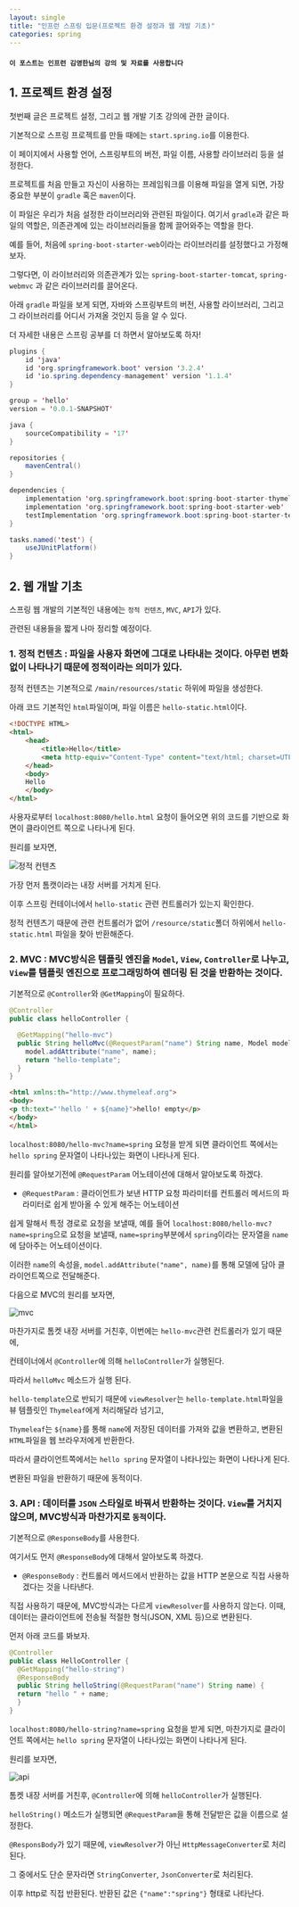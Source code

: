 ```yaml
---
layout: single
title: "인프런 스프링 입문(프로젝트 환경 설정과 웹 개발 기초)"
categories: spring
---
```


#### `이 포스트는 인프런 김영한님의 강의 및 자료를 사용합니다`

## 1. 프로젝트 환경 설정

첫번째 글은 프로젝트 설정, 그리고 웹 개발 기초 강의에 관한 글이다.

기본적으로 스프링 프로젝트를 만들 때에는 `start.spring.io`를 이용한다. 

이 페이지에서 사용할 언어, 스프링부트의 버전, 파일 이름, 사용할 라이브러리 등을 설정한다.

프로젝트를 처음 만들고 자신이 사용하는 프레임워크를 이용해 파일을 열게 되면, 가장 중요한 부분이 `gradle` 혹은 `maven`이다. 

이 파일은 우리가 처음 설정한 라이브러리와 관련된 파일이다. 여기서 `gradle`과 같은 파일의 역할은, 의존관계에 있는 라이브러리들을 함께 끌어와주는 역할을 한다.

예를 들어, 처음에 `spring-boot-starter-web`이라는 라이브러리를 설정했다고 가정해보자. 

그렇다면, 이 라이브러리와 의존관계가 있는 `spring-boot-starter-tomcat`, `spring-webmvc` 과 같은 라이브러리를 끌어온다.

아래 `gradle` 파일을 보게 되면, 자바와 스프링부트의 버전, 사용할 라이브러리, 그리고 그 라이브러리를 어디서 가져올 것인지 등을 알 수 있다.

더 자세한 내용은 스프링 공부를 더 하면서 알아보도록 하자!

```java
plugins {
	id 'java'
	id 'org.springframework.boot' version '3.2.4'
	id 'io.spring.dependency-management' version '1.1.4'
}

group = 'hello'
version = '0.0.1-SNAPSHOT'

java {
	sourceCompatibility = '17'
}

repositories {
	mavenCentral()
}

dependencies {
	implementation 'org.springframework.boot:spring-boot-starter-thymeleaf'
	implementation 'org.springframework.boot:spring-boot-starter-web'
	testImplementation 'org.springframework.boot:spring-boot-starter-test'
}

tasks.named('test') {
	useJUnitPlatform()
}
```

## 2. 웹 개발 기초

스프링 웹 개발의 기본적인 내용에는 `정적 컨텐츠`, `MVC`, `API`가 있다. 

관련된 내용들을 짧게 나마 정리할 예정이다.

### **1. 정적 컨텐츠 : 파일을 사용자 화면에 그대로 나타내는 것이다. 아무런 변화 없이 나타나기 때문에 정적이라는 의미가 있다.**

정적 컨텐츠는 기본적으로 `/main/resources/static` 하위에 파일을 생성한다.

아래 코드 기본적인 `html`파일이며, 파일 이름은 `hello-static.html`이다.

```html
<!DOCTYPE HTML>
<html>
    <head>
        <title>Hello</title>
        <meta http-equiv="Content-Type" content="text/html; charset=UTF-8" />
    </head>
    <body>
    Hello
    </body>
</html>
```

사용자로부터 `localhost:8080/hello.html` 요청이 들어오면 위의 코드를 기반으로 화면이 클라이언트 쪽으로 나타나게 된다.

원리를 보자면, 

![정적 컨텐츠](/images/static.png)

가장 먼저 톰캣이라는 내장 서버를 거치게 된다.

이후 스프링 컨테이너에서 `hello-static` 관련 컨트롤러가 있는지 확인한다. 

정적 컨텐츠기 때문에 관련 컨트롤러가 없어 `/resource/static`폴더 하위에서 `hello-static.html` 파일을 찾아 반환해준다.

### **2. MVC : MVC방식은 템플릿 엔진을 `Model`, `View`, `Controller`로 나누고, `View`를 템플릿 엔진으로 프로그래밍하여 렌더링 된 것을 반환하는 것이다.**

기본적으로 `@Controller`와 `@GetMapping`이 필요하다.

```java
@Controller
public class helloController {

  @GetMapping("hello-mvc")
  public String helloMvc(@RequestParam("name") String name, Model model) {
    model.addAttribute("name", name);
    return "hello-template";
  }
}
```

```html
<html xmlns:th="http://www.thymeleaf.org">
<body>
<p th:text="'hello ' + ${name}">hello! empty</p>
</body>
</html>
```

`localhost:8080/hello-mvc?name=spring` 요청을 받게 되면 클라이언트 쪽에서는 `hello spring` 문자열이 나타나있는 화면이 나타나게 된다.

원리를 알아보기전에 `@RequestParam` 어노테이션에 대해서 알아보도록 하겠다.

- `@RequestParam` : 클라이언트가 보낸 HTTP 요청 파라미터를 컨트롤러 메서드의 파라미터로 쉽게 받아올 수 있게 해주는 어노테이션

쉽게 말해서 특정 경로로 요청을 보낼때, 예를 들어 `localhost:8080/hello-mvc?name=spring`으로 요청을 보낼때, `name=spring`부분에서 `spring`이라는 문자열을 `name`에 담아주는 어노테이션이다.

이러한 `name`의 속성을, `model.addAttribute("name", name)`를 통해 모델에 담아 클라이언트쪽으로 전달해준다.

다음으로 MVC의 원리를 보자면,

![mvc](/images/mvc.png)

마찬가지로 톰켓 내장 서버를 거친후, 이번에는 `hello-mvc`관련 컨트롤러가 있기 때문에,

컨테이너에서 `@Controller`에 의해 `helloController`가 실행된다. 

따라서 `helloMvc` 메소드가 실행 된다. 

`hello-template`으로 반되기 때문에 `viewResolver`는 `hello-template.html`파일을 뷰 템플릿인 `Thymeleaf`에게 처리해달라 넘기고,

`Thymeleaf`는 `${name}`를 통해 `name`에 저장된 데이터를 가져와 값을 변환하고, 변환된 `HTML`파일을 웹 브라우저에게 반환한다.

따라서 클라이언트쪽에서는 `hello spring` 문자열이 나타나있는 화면이 나타나게 된다.

변환된 파일을 반환하기 때문에 동적이다.

### **3. API : 데이터를 `JSON` 스타일로 바꿔서 반환하는 것이다. `View`를 거치지 않으며, MVC방식과 마찬가지로 `동적`이다.**

기본적으로 `@ResponseBody`를 사용한다.

여기서도 먼저 `@ResponseBody`에 대해서 알아보도록 하겠다.

- `@ResponseBody` : 컨트롤러 메서드에서 반환하는 값을 HTTP 본문으로 직접 사용하겠다는 것을 나타낸다.

직접 사용하기 때문에, MVC방식과는 다르게 `viewResolver`를 사용하지 않는다. 이때, 데이터는 클라이언트에 전송될 적절한 형식(JSON, XML 등)으로 변환된다.

먼저 아래 코드를 봐보자. 

```java
@Controller
public class HelloController {
  @GetMapping("hello-string")
  @ResponseBody
  public String helloString(@RequestParam("name") String name) {
  return "hello " + name;
  }
}
```

`localhost:8080/hello-string?name=spring` 요청을 받게 되면, 마찬가지로 클라이언트 쪽에서는 `hello spring` 문자열이 나타나있는 화면이 나타나게 된다.

원리를 보자면,

![api](/images/api.png)

톰켓 내장 서버를 거친후, `@Controller`에 의해 `helloController`가 실행된다. 

`helloString()` 메소드가 실행되면 `@RequestParam`을 통해 전달받은 값을 이름으로 설정한다.

`@ResponsBody`가 있기 때문에, `viewResolver`가 아닌 `HttpMessageConverter`로 처리된다. 

그 중에서도 단순 문자라면 `StringConverter`, `JsonConverter`로 처리된다. 

이후 http로 직접 반환된다. 반환된 값은 `{"name":"spring"}` 형태로 나타난다.











